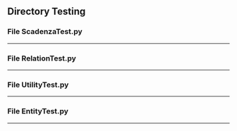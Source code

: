 ## Directory Testing 

 ### File ScadenzaTest.py 

  

 <hr> 

### File RelationTest.py 

  

 <hr> 

### File UtilityTest.py 

  

 <hr> 

### File EntityTest.py 

  

 <hr> 

